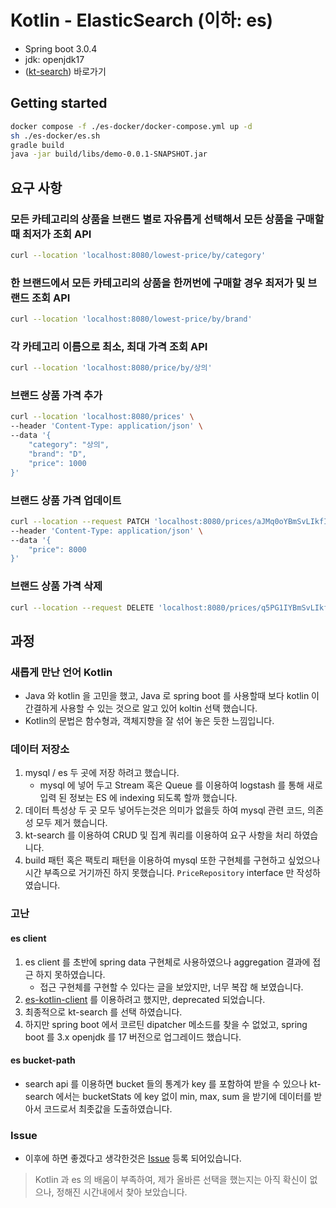 # Kotlin - ElasticSearch (이하: es)
- Spring boot 3.0.4
- jdk: openjdk17
- ([kt-search](https://github.com/jillesvangurp/kt-search/)) 바로가기

## Getting started
```bash
docker compose -f ./es-docker/docker-compose.yml up -d
sh ./es-docker/es.sh
gradle build
java -jar build/libs/demo-0.0.1-SNAPSHOT.jar
```

## 요구 사항

### 모든 카테고리의 상품을 브랜드 별로 자유롭게 선택해서 모든 상품을 구매할때 최저가 조회 API
```bash
curl --location 'localhost:8080/lowest-price/by/category'
```

### 한 브랜드에서 모든 카테고리의 상품을 한꺼번에 구매할 경우 최저가 및 브랜드 조회 API
```bash
curl --location 'localhost:8080/lowest-price/by/brand'
```

### 각 카테고리 이름으로 최소, 최대 가격 조회 API
```bash
curl --location 'localhost:8080/price/by/상의'
```

### 브랜드 상품 가격 추가
```bash
curl --location 'localhost:8080/prices' \
--header 'Content-Type: application/json' \
--data '{
    "category": "상의",
    "brand": "D",
    "price": 1000
}'
```

### 브랜드 상품 가격 업데이트
```bash
curl --location --request PATCH 'localhost:8080/prices/aJMq0oYBmSvLIkfI021R22' \
--header 'Content-Type: application/json' \
--data '{
    "price": 8000
}'
```

### 브랜드 상품 가격 삭제
```bash
curl --location --request DELETE 'localhost:8080/prices/q5PG1IYBmSvLIkfI-W02'
```

## 과정
### 새롭게 만난 언어 Kotlin 

- Java 와 kotlin 을 고민을 했고, Java 로 spring boot 를 사용할때 보다 kotlin 이 간결하게 사용할 수 있는 것으로 알고 있어 koltin 선택 했습니다.
- Kotlin의 문법은 함수형과, 객체지향을 잘 섞어 놓은 듯한 느낌입니다.

### 데이터 저장소
1. mysql / es 두 곳에 저장 하려고 했습니다.
   - mysql 에 넣어 두고 Stream 혹은 Queue 를 이용하여 logstash 를 통해 새로 입력 된 정보는 ES 에 indexing 되도록 할까 했습니다.
2. 데이터 특성상 두 곳 모두 넣어두는것은 의미가 없을듯 하여 mysql 관련 코드, 의존성 모두 제거 했습니다.
3. kt-search 를 이용하여 CRUD 및 집계 쿼리를 이용하여 요구 사항을 처리 하였습니다.
4. build 패턴 혹은 팩토리 패턴을 이용하여 mysql 또한 구현체를 구현하고 싶었으나 시간 부족으로 거기까진 하지 못했습니다. `PriceRepository` interface 만 작성하였습니다.

### 고난
#### es client
1. es client 를 초반에 spring data 구현체로 사용하였으나 aggregation 결과에 접근 하지 못하였습니다.
   - 접근 구현체를 구현할 수 있다는 글을 보았지만, 너무 복잡 해 보였습니다.
2. [es-kotlin-client](https://github.com/jillesvangurp/es-kotlin-client) 를 이용하려고 했지만, deprecated 되었습니다.
3. 최종적으로 kt-search 를 선택 하였습니다.
4. 하지만 spring boot 에서 코르틴 dipatcher 메소드를 찾을 수 없었고, spring boot 를 3.x openjdk 를 17 버전으로 업그레이드 했습니다.

#### es bucket-path
- search api 를 이용하면 bucket 들의 통계가 key 를 포함하여 받을 수 있으나 kt-search 에서는 bucketStats 에 key 없이 min, max, sum 을 받기에 데이터를 받아서 코드로서 최좃값을 도출하였습니다.

### Issue
- 이후에 하면 좋겠다고 생각한것은 [Issue](https://github.com/noggong/kotlin-es-kt-search/issues) 등록 되어있습니다.

> Kotlin 과 es 의 배움이 부족하여, 제가 올바른 선택을 했는지는 아직 확신이 없으나, 정해진 시간내에서 찾아 보았습니다.
